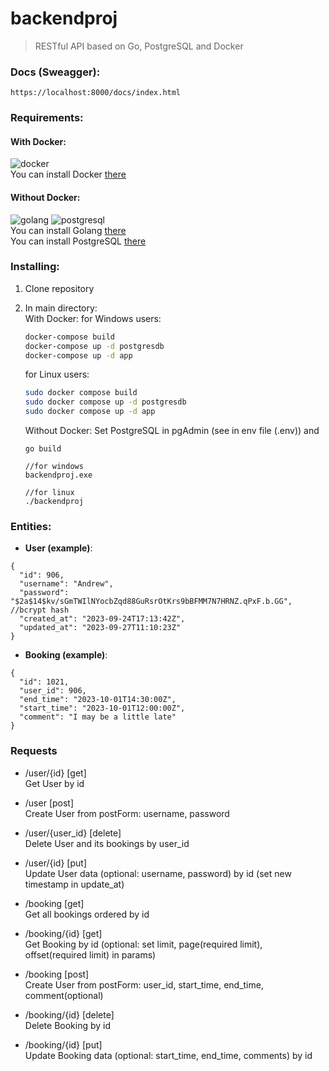 # backendproj
> RESTful API based on Go, PostgreSQL and Docker

### Docs (Sweagger):
```
https://localhost:8000/docs/index.html
```

### Requirements:
#### With Docker:
 ![docker](https://badgen.net/static/docker/@latest/purple)<br/>
 You can install Docker <a href="https://docs.docker.com/engine/install/">there</a>

#### Without Docker:
 ![golang](https://badgen.net/static/go/1.13/green?icon=github) ![postgresql](https://badgen.net/static/postgresql/@latest/)<br/>
 You can install Golang <a href="https://go.dev/doc/install">there</a><br/>
 You can install PostgreSQL <a href="https://www.postgresql.org/download/">there</a>

### Installing:
1. Clone repository 
2. In main directory:<br/>
   With Docker:
    for Windows users:
      ```bash
      docker-compose build
      docker-compose up -d postgresdb
      docker-compose up -d app
      ```
    for Linux users:
      ```bash
      sudo docker compose build
      sudo docker compose up -d postgresdb
      sudo docker compose up -d app
      ```
   Without Docker:
    Set PostgreSQL in pgAdmin (see in env file (.env))
    and <br/>
    
    ```
    go build
    
    //for windows
    backendproj.exe

    //for linux
    ./backendproj
    ```

### Entities:
 - **User (example)**:
```
{
  "id": 906,
  "username": "Andrew",
  "password": "$2a$14$kv/sGmTWIlNYocbZqd88GuRsrOtKrs9bBFMM7N7HRNZ.qPxF.b.GG", //bcrypt hash
  "created_at": "2023-09-24T17:13:42Z",
  "updated_at": "2023-09-27T11:10:23Z"
}
```
 - **Booking (example)**:
```
{
  "id": 1021,
  "user_id": 906,
  "end_time": "2023-10-01T14:30:00Z",
  "start_time": "2023-10-01T12:00:00Z",
  "comment": "I may be a little late"
}
```

### Requests
- /user/{id} [get]
  <br/>Get User by id
- /user [post]
  <br/>Create User from postForm: username, password
- /user/{user_id} [delete]
  <br/>Delete User and its bookings by user_id
- /user/{id} [put]
  <br/>Update User data (optional: username, password) by id (set new timestamp in update_at)

- /booking [get]
  <br/>Get all bookings ordered by id
- /booking/{id} [get]
  <br/>Get Booking by id (optional: set limit, page(required limit), offset(required limit) in params)
- /booking [post]
  <br/>Create User from postForm: user_id, start_time, end_time, comment(optional)
- /booking/{id} [delete]
  <br/>Delete Booking by id
- /booking/{id} [put]
  <br/>Update Booking data (optional: start_time, end_time, comments) by id
